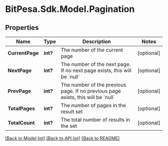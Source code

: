
# BitPesa.Sdk.Model.Pagination

## Properties

Name | Type | Description | Notes
------------ | ------------- | ------------- | -------------
**CurrentPage** | **int?** | The number of the current page | [optional] 
**NextPage** | **int?** | The number of the next page. If no next page exists, this will be &#x60;null&#x60; | [optional] 
**PrevPage** | **int?** | The number of the previous page. If no previous page exists, this will be &#x60;null&#x60; | [optional] 
**TotalPages** | **int?** | The number of pages in the result set | [optional] 
**TotalCount** | **int?** | The total number of results in the set | [optional] 

[[Back to Model list]](../README.md#documentation-for-models)
[[Back to API list]](../README.md#documentation-for-api-endpoints)
[[Back to README]](../README.md)

